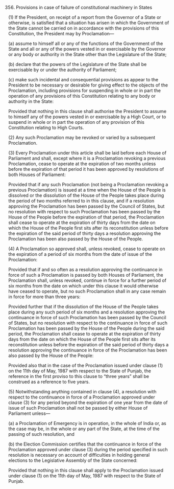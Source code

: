 356. Provisions in case of failure of constitutional machinery in States

(1) If the President, on receipt of a report from the Governor of a State or otherwise, is satisfied that a situation has arisen in which the Government of the State cannot be carried on in accordance with the provisions of this Constitution, the President may by Proclamation—

(a) assume to himself all or any of the functions of the Government of the State and all or any of the powers vested in or exercisable by the Governor or any body or authority in the State other than the Legislature of the State;

(b) declare that the powers of the Legislature of the State shall be exercisable by or under the authority of Parliament;

(c) make such incidental and consequential provisions as appear to the President to be necessary or desirable for giving effect to the objects of the Proclamation, including provisions for suspending in whole or in part the operation of any provisions of this Constitution relating to any body or authority in the State:

Provided that nothing in this clause shall authorise the President to assume to himself any of the powers vested in or exercisable by a High Court, or to suspend in whole or in part the operation of any provision of this Constitution relating to High Courts.

(2) Any such Proclamation may be revoked or varied by a subsequent Proclamation.

(3) Every Proclamation under this article shall be laid before each House of Parliament and shall, except where it is a Proclamation revoking a previous Proclamation, cease to operate at the expiration of two months unless before the expiration of that period it has been approved by resolutions of both Houses of Parliament:

Provided that if any such Proclamation (not being a Proclamation revoking a previous Proclamation) is issued at a time when the House of the People is dissolved or the dissolution of the House of the People takes place during the period of two months referred to in this clause, and if a resolution approving the Proclamation has been passed by the Council of States, but no resolution with respect to such Proclamation has been passed by the House of the People before the expiration of that period, the Proclamation shall cease to operate at the expiration of thirty days from the date on which the House of the People first sits after its reconstitution unless before the expiration of the said period of thirty days a resolution approving the Proclamation has been also passed by the House of the People.

(4) A Proclamation so approved shall, unless revoked, cease to operate on the expiration of a period of six months from the date of issue of the Proclamation:

Provided that if and so often as a resolution approving the continuance in force of such a Proclamation is passed by both Houses of Parliament, the Proclamation shall, unless revoked, continue in force for a further period of six months from the date on which under this clause it would otherwise have ceased to operate, but no such Proclamation shall in any case remain in force for more than three years:

Provided further that if the dissolution of the House of the People takes place during any such period of six months and a resolution approving the continuance in force of such Proclamation has been passed by the Council of States, but no resolution with respect to the continuance in force of such Proclamation has been passed by the House of the People during the said period, the Proclamation shall cease to operate at the expiration of thirty days from the date on which the House of the People first sits after its reconstitution unless before the expiration of the said period of thirty days a resolution approving the continuance in force of the Proclamation has been also passed by the House of the People:

Provided also that in the case of the Proclamation issued under clause (1) on the 11th day of May, 1987 with respect to the State of Punjab, the reference in the first proviso to this clause to “three years” shall be construed as a reference to five years.

(5) Notwithstanding anything contained in clause (4), a resolution with respect to the continuance in force of a Proclamation approved under clause (3) for any period beyond the expiration of one year from the date of issue of such Proclamation shall not be passed by either House of Parliament unless—

(a) a Proclamation of Emergency is in operation, in the whole of India or, as the case may be, in the whole or any part of the State, at the time of the passing of such resolution, and

(b) the Election Commission certifies that the continuance in force of the Proclamation approved under clause (3) during the period specified in such resolution is necessary on account of difficulties in holding general elections to the Legislative Assembly of the State concerned:

Provided that nothing in this clause shall apply to the Proclamation issued under clause (1) on the 11th day of May, 1987 with respect to the State of Punjab.

